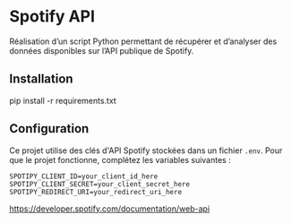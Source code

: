# Spotify API

Réalisation d’un script Python permettant de récupérer et d’analyser des données disponibles sur l’API publique de Spotify.

## Installation

pip install -r requirements.txt

## Configuration

Ce projet utilise des clés d'API Spotify stockées dans un fichier `.env`. Pour que le projet fonctionne, complétez les variables suivantes :

```
SPOTIPY_CLIENT_ID=your_client_id_here
SPOTIPY_CLIENT_SECRET=your_client_secret_here
SPOTIPY_REDIRECT_URI=your_redirect_uri_here
```

https://developer.spotify.com/documentation/web-api
